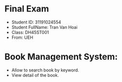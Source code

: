 # Final Exam
- Student ID: 31191024554
- Student FullName: Tran Van Hoai
- Class: DH45ST001
- From: UEH

# Book Management System:
- Allow to search book by keyword.
- View detail of the book.

